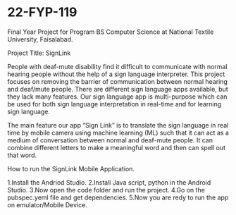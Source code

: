 # 22-FYP-119
Final Year Project for Program BS Computer Science at National Textile University, Faisalabad. 

Project Title: SignLink

People with deaf-mute disability find it difficult to communicate with normal hearing people without the help of a sign language interpreter. This project focuses on removing the barrier of communication between normal hearing and deaf/mute people. There are different sign language apps available, but they lack many features. Our sign language app is multi-purpose which can be used for both sign language interpretation in real-time and for learning sign language. 

The main feature our app “Sign Link” is to translate the sign language in real time by mobile camera using machine learning (ML) such that it can act as a medium of conversation between normal and deaf-mute people. It can combine different letters to make a meaningful word and then can spell out that word.


How to run the SignLink Mobile Application.

1.Install the Andriod Studio.
2.Install Java script, python in the Android Studio.
3.Now open the code folder and run the project.
4.Go on the pubspec.yeml file and get dependencies.
5.Now you are redy to run the app on emulator/Mobile Device.
